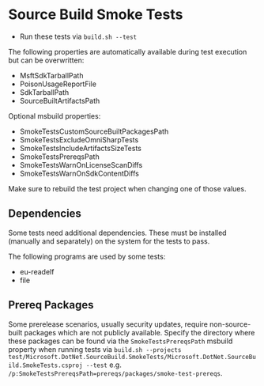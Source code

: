# Source Build Smoke Tests

* Run these tests via `build.sh --test`

The following properties are automatically available during test execution but can be overwritten:
- MsftSdkTarballPath
- PoisonUsageReportFile
- SdkTarballPath
- SourceBuiltArtifactsPath

Optional msbuild properties:
- SmokeTestsCustomSourceBuiltPackagesPath
- SmokeTestsExcludeOmniSharpTests
- SmokeTestsIncludeArtifactsSizeTests
- SmokeTestsPrereqsPath
- SmokeTestsWarnOnLicenseScanDiffs
- SmokeTestsWarnOnSdkContentDiffs

Make sure to rebuild the test project when changing one of those values.

## Dependencies

Some tests need additional dependencies. These must be installed (manually and separately) on the system for the tests to pass.

The following programs are used by some tests:

- eu-readelf
- file

## Prereq Packages

Some prerelease scenarios, usually security updates, require non-source-built packages which are not publicly available.
Specify the directory where these packages can be found via the `SmokeTestsPrereqsPath` msbuild property when running tests via `build.sh --projects test/Microsoft.DotNet.SourceBuild.SmokeTests/Microsoft.DotNet.SourceBuild.SmokeTests.csproj --test` e.g.
`/p:SmokeTestsPrereqsPath=prereqs/packages/smoke-test-prereqs`.